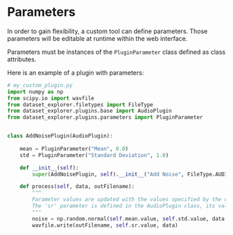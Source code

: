 # Parameters

In order to gain flexibility, a custom tool can define parameters. Those parameters will be editable at runtime within the web interface.

Parameters must be instances of the `PluginParameter` class defined as class attributes.

Here is an example of a plugin with parameters:
```python
# my_custom_plugin.py
import numpy as np
from scipy.io import wavfile
from dataset_explorer.filetypes import FileType
from dataset_explorer.plugins.base import AudioPlugin
from dataset_explorer.plugins.parameters import PluginParameter


class AddNoisePlugin(AudioPlugin):
    
    mean = PluginParameter("Mean", 0.0)
    std = PluginParameter("Standard Deviation", 1.0)

    def __init__(self):
        super(AddNoisePlugin, self).__init__("Add Noise", FileType.AUDIO)

    def process(self, data, outFilename):
        """
        Parameter values are updated with the values specified by the user within the web interface
        The 'sr' parameter is defined in the AudioPlugin class, its value is the sample rate at which the audio has been loaded
        """
        noise = np.random.normal(self.mean.value, self.std.value, data.shape)
        wavfile.write(outFilename, self.sr.value, data)
```
